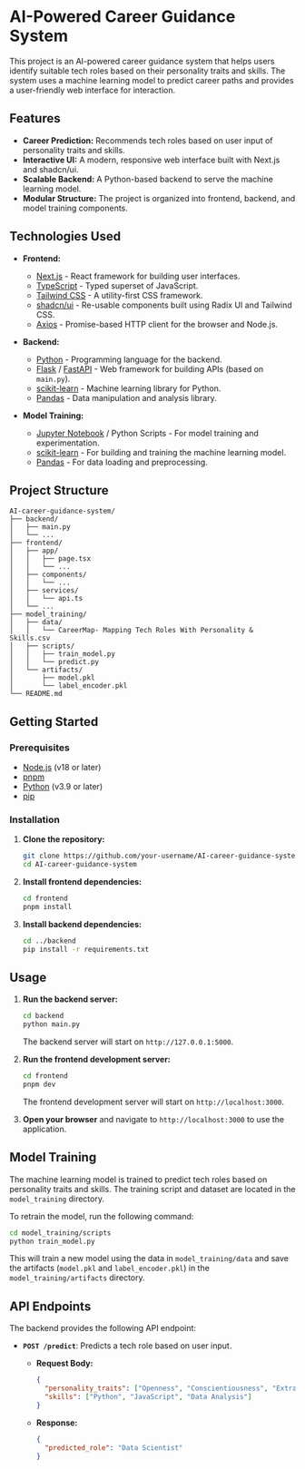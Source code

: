 # AI-Powered Career Guidance System

This project is an AI-powered career guidance system that helps users identify suitable tech roles based on their personality traits and skills. The system uses a machine learning model to predict career paths and provides a user-friendly web interface for interaction.

## Features

*   **Career Prediction:** Recommends tech roles based on user input of personality traits and skills.
*   **Interactive UI:** A modern, responsive web interface built with Next.js and shadcn/ui.
*   **Scalable Backend:** A Python-based backend to serve the machine learning model.
*   **Modular Structure:** The project is organized into frontend, backend, and model training components.

## Technologies Used

*   **Frontend:**
    *   [Next.js](https://nextjs.org/) - React framework for building user interfaces.
    *   [TypeScript](https://www.typescriptlang.org/) - Typed superset of JavaScript.
    *   [Tailwind CSS](https://tailwindcss.com/) - A utility-first CSS framework.
    *   [shadcn/ui](https://ui.shadcn.com/) - Re-usable components built using Radix UI and Tailwind CSS.
    *   [Axios](https://axios-http.com/) - Promise-based HTTP client for the browser and Node.js.

*   **Backend:**
    *   [Python](https://www.python.org/) - Programming language for the backend.
    *   [Flask](https://flask.palletsprojects.com/) / [FastAPI](https://fastapi.tiangolo.com/) - Web framework for building APIs (based on `main.py`).
    *   [scikit-learn](https://scikit-learn.org/stable/) - Machine learning library for Python.
    *   [Pandas](https://pandas.pydata.org/) - Data manipulation and analysis library.

*   **Model Training:**
    *   [Jupyter Notebook](https://jupyter.org/) / Python Scripts - For model training and experimentation.
    *   [scikit-learn](https://scikit-learn.org/stable/) - For building and training the machine learning model.
    *   [Pandas](https://pandas.pydata.org/) - For data loading and preprocessing.

## Project Structure

```
AI-career-guidance-system/
├── backend/
│   ├── main.py
│   └── ...
├── frontend/
│   ├── app/
│   │   ├── page.tsx
│   │   └── ...
│   ├── components/
│   │   └── ...
│   ├── services/
│   │   └── api.ts
│   └── ...
├── model_training/
│   ├── data/
│   │   └── CareerMap- Mapping Tech Roles With Personality & Skills.csv
│   ├── scripts/
│   │   ├── train_model.py
│   │   └── predict.py
│   └── artifacts/
│       ├── model.pkl
│       └── label_encoder.pkl
└── README.md
```

## Getting Started

### Prerequisites

*   [Node.js](https://nodejs.org/en/) (v18 or later)
*   [pnpm](https://pnpm.io/installation)
*   [Python](https://www.python.org/downloads/) (v3.9 or later)
*   [pip](https://pip.pypa.io/en/stable/installation/)

### Installation

1.  **Clone the repository:**

    ```bash
    git clone https://github.com/your-username/AI-career-guidance-system.git
    cd AI-career-guidance-system
    ```

2.  **Install frontend dependencies:**

    ```bash
    cd frontend
    pnpm install
    ```

3.  **Install backend dependencies:**

    ```bash
    cd ../backend
    pip install -r requirements.txt
    ```

## Usage

1.  **Run the backend server:**

    ```bash
    cd backend
    python main.py
    ```

    The backend server will start on `http://127.0.0.1:5000`.

2.  **Run the frontend development server:**

    ```bash
    cd frontend
    pnpm dev
    ```

    The frontend development server will start on `http://localhost:3000`.

3.  **Open your browser** and navigate to `http://localhost:3000` to use the application.

## Model Training

The machine learning model is trained to predict tech roles based on personality traits and skills. The training script and dataset are located in the `model_training` directory.

To retrain the model, run the following command:

```bash
cd model_training/scripts
python train_model.py
```

This will train a new model using the data in `model_training/data` and save the artifacts (`model.pkl` and `label_encoder.pkl`) in the `model_training/artifacts` directory.

## API Endpoints

The backend provides the following API endpoint:

*   **`POST /predict`**: Predicts a tech role based on user input.

    *   **Request Body:**
        ```json
        {
          "personality_traits": ["Openness", "Conscientiousness", "Extraversion", "Agreeableness", "Neuroticism"],
          "skills": ["Python", "JavaScript", "Data Analysis"]
        }
        ```

    *   **Response:**
        ```json
        {
          "predicted_role": "Data Scientist"
        }
        ```
